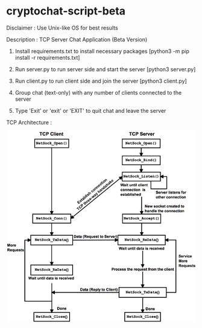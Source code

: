 # cryptochat-script-beta

Disclaimer : Use Unix-like OS for best results

Description : TCP Server Chat Application (Beta Version)

1. Install requirements.txt to install necessary packages [python3 -m pip install -r requirements.txt] 

2. Run server.py to run server side and start the server [python3 server.py]

3. Run client.py to run client side and join the server [python3 client.py]

4. Group chat (text-only) with any number of clients connected to the server

5. Type 'Exit' or 'exit' or 'EXIT' to quit chat and leave the server

TCP Architecture :

![](tcp_architecture.png)
